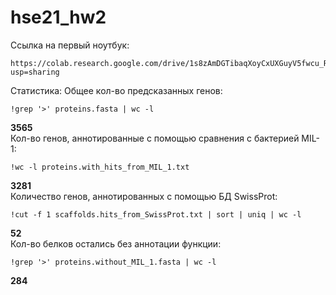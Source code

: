 # hse21_hw2
Ссылка на первый ноутбук:
```
https://colab.research.google.com/drive/1s8zAmDGTibaqXoyCxUXGuyV5fwcu_RCH?usp=sharing
```
Статистика:
Общее кол-во предсказанных генов: 
```
!grep '>' proteins.fasta | wc -l
```
**3565** \
Кол-во генов, аннотированные с помощью сравнения с бактерией MIL-1: 
```
!wc -l proteins.with_hits_from_MIL_1.txt
```
**3281** \
Количество генов, аннотированных с помощью БД SwissProt:
```
!cut -f 1 scaffolds.hits_from_SwissProt.txt | sort | uniq | wc -l
```
**52** \
Кол-во белков остались без аннотации функции: 
```
!grep '>' proteins.without_MIL_1.fasta | wc -l
```
**284**
